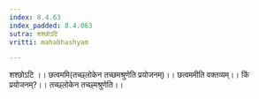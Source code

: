 ```yaml
---
index: 8.4.63
index_padded: 8.4.063
sutra: शश्छोऽटि
vritti: mahabhashyam

---
```

 शश्छोऽटि ।। छत्वममि(तच्छ्लोकेन तच्छमश्रुणेति प्रयोजनम्)।। छत्वममीति वक्तव्यम्।। किं प्रयोजनम्?।। तच्छ्लोकेन तच्छ्मश्रुणेति।। 